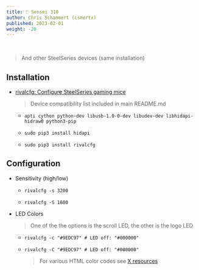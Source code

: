 ```yaml
---
title: 🖱️ Sensei 310
author: Chris Schammert (csmertx)
published: 2023-02-01
weight: -20
---
```


<br />

> And other SteelSeries devices (same installation)

## Installation

- [rivalcfg: Configure SteelSeries gaming mice](https://github.com/flozz/rivalcfg)

    > Device compatibility list included in main README.md

    - ```apti cython python-dev libusb-1.0-0-dev libudev-dev libhidapi-hidraw0 python3-pip```

    - ```sudo pip3 install hidapi```

    - ```sudo pip3 install rivalcfg```

## Configuration

- Sensitivity (high/low)

    - ```rivalcfg -s 3200```

    - ```rivalcfg -S 1600```

- LED Colors

    > One of the the options is the scroll LED, the other is the logo LED

    - ```rivalcfg -c "#9EDC97" # LED off: "#000000"```

    - ```rivalcfg -C "#9EDC97" # LED off: "#000000"```

        > For various HTML color codes see [X resources](/Linux/Assorted/xresources#resources)

